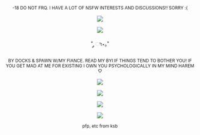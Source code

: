 

<p align="center">
    <sup> -18 DO NOT FRQ. I HAVE A LOT OF NSFW INTERESTS AND DISCUSSIONS!! SORRY :( </sup>
</p>
<p align="center">
  <img src="https://lifted.crd.co/assets/images/gallery01/c9fd70ff.gif?v=540c5116" />
</p>

<p align="center">
  <img src="https://i.postimg.cc/XqQgQRZX/IMG-6586.jpg" />
</p>



<p align="center">
   ˚ ༘ ೀ⋆｡˚
</p>

<p align="center">
<sub> BY DOCKS & SPAWN W/MY FIANCE. READ MY BYI IF THINGS TEND TO BOTHER YOU! 
    IF YOU GET MAD AT ME FOR EXISTING I OWN YOU PSYCHOLOGICALLY IN MY MIND HAREM ♡  </sub>
</p>
<p align="center">
    
  <img src="https://i.postimg.cc/50ty8DMs/IMG-6359.jpg"> 
</p>

<p align="center">
  <img src="https://64.media.tumblr.com/0a4cd590df5bfe5e5020441eeb444473/5bbf98cb68edcf17-7a/s540x810/4f02df2a37ac333549257886470fea5ae4c8adde.pnj"
)"/> </p>

<p align="center">
<img src="https://views-counter.vercel.app/badge?pageId=https%3A%2F%2Fgithub%2Ecom%2Fpainfarm%2Fpainfarm&leftColor=fbbdbd&rightColor=000000&type=total&label=-%20XOXO%20%2E&style=none">
    
<p align="center">
    
  <img src="https://i.postimg.cc/rsFHVCx0/IMG-6456.jpg"> 
</p>

<p align="center">
    <sup> pfp, etc from ksb </sup>
</p>
    

